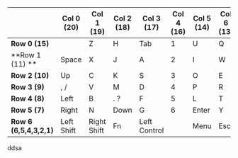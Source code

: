 |                         | Col 0 (20) | Col 1 (19)  | Col 2 (18) | Col 3 (17)   | Col 4 (16) | Col 5 (14) | Col 6 (13) | Col 7 (12) |
| ----------------------- | ---------- | ----------- | ---------- | ------------ | ---------- | ---------- | ---------- | ---------- |
| **Row 0 (15)**          |            | Z           | H          | Tab          | 1          | U          | Q          | 7          |
| **Row 1 (11) **         | Space      | X           | J          | A            | 2          | I          | W          | 8          |
| **Row 2 (10)**          | Up         | C           | K          | S            | 3          | O          | E          | 9          |
| **Row 3 (9)**           | , /        | V           | M          | D            | 4          | P          | R          | 0          |
| **Row 4 (8)**           | Left       | B           | . ?        | F            | 5          | L          | T          | Del        |
| **Row 5 (7)**           | Right      | N           | Down       | G            | 6          | Enter      | Y          | ‘ ~        |
| **Row 6 (6,5,4,3,2,1)** | Left Shift | Right Shift | Fn         | Left Control |            | Menu       | Esc        |            |

ddsa

